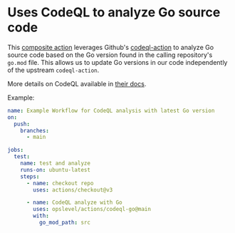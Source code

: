 # Uses CodeQL to analyze Go source code

This [composite action](https://docs.github.com/en/actions/creating-actions/about-custom-actions#composite-actions)
leverages Github's [codeql-action](https://github.com/github/codeql-action) to analyze Go source code based on the
Go version found in the calling repository's `go.mod` file. This allows us to update Go versions in our code
independently of the upstream `codeql-action`.

More details on CodeQL available in [their docs](https://codeql.github.com/docs/).

Example:

```yaml
name: Example Workflow for CodeQL analysis with latest Go version
on:
  push:
    branches:
      - main

jobs:
  test:
    name: test and analyze
    runs-on: ubuntu-latest
    steps:
      - name: checkout repo
        uses: actions/checkout@v3

      - name: CodeQL analyze with Go
        uses: opslevel/actions/codeql-go@main
        with:
          go_mod_path: src
```
